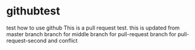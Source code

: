 # githubtest
 test how to use github
 This is a pull request test.
 this is updated from master branch
 branch for middle
 branch for pull-request
 branch for pull-request-second and conflict